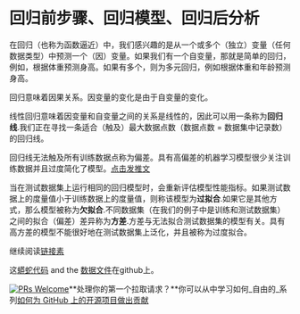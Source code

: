 # 回归前步骤、回归模型、回归后分析

在回归（也称为函数逼近）中，我们感兴趣的是从一个或多个（独立）变量（任何数据类型）中预测一个（因）变量。如果我们有一个自变量，那就是简单的回归，例如，根据体重预测身高。如果有多个，则为多元回归，例如根据体重和年龄预测身高。

回归意味着因果关系。因变量的变化是由于自变量的变化。

线性回归意味着因变量和自变量之间的关系是线性的，因此可以用一条称为**回归线**.我们正在寻找一条适合（触及）最大数据点数（数据点数 = 数据集中记录数）的回归线。

回归线无法触及所有训练数据点称为偏差。具有高偏差的机器学习模型很少关注训练数据并且过度简化了模型。[点击发推文](https://clicktotweet.com/6Rcfz)

当在测试数据集上运行相同的回归模型时，会重新评估模型性能指标。如果测试数据上的度量值小于训练数据上的度量值，则称该模型为**过拟合**.如果它是其他方式，那么模型被称为**欠拟合**.不同数据集（在我们的例子中是训练和测试数据集）之间的拟合（偏差）差异称为**方差**.方差与无法拟合测试数据集的模型有关。具有高方差的模型不能很好地在测试数据集上泛化，并且被称为过度拟合。

继续阅读[链接素](https://www.linkedin.com/pulse/simple-linear-regression-overview-nitin-malik/)

这[蟒蛇代码](https://github.com/drnitinmalik/simple-linear-regression/blob/main/predict-GPA-from-SAT.py) and the [数据文件](https://github.com/drnitinmalik/simple-linear-regression/blob/main/SAT-GPA.csv)在github上。

[![PRs Welcome](https://img.shields.io/badge/PRs-welcome-brightgreen.svg?style=flat-square)](https://makeapullrequest.com)**处理你的第一个拉取请求？**你可以从中学习如何_自由的_系列[如何为 GitHub 上的开源项目做出贡献](https://kcd.im/pull-request)
